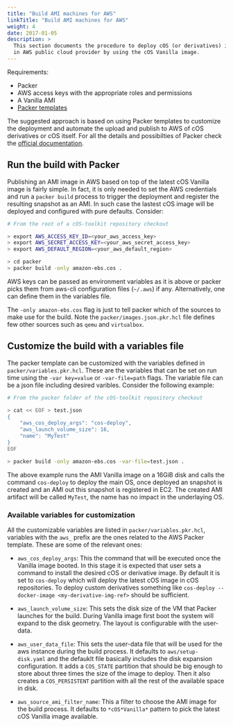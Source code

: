 ```yaml
---
title: "Build AMI machines for AWS"
linkTitle: "Build AMI machines for AWS"
weight: 4
date: 2017-01-05
description: >
  This section documents the procedure to deploy cOS (or derivatives) images
  in AWS public cloud provider by using the cOS Vanilla image.
---
```



Requirements:

* Packer
* AWS access keys with the appropriate roles and permissions
* A Vanilla AMI
* [Packer templates](https://github.com/rancher-sandbox/cOS-toolkit/tree/master/packer)

The suggested approach is based on using Packer templates to customize the
deployment and automate the upload and publish to AWS of cOS derivatives or cOS itself. For all the details
and possibilties of Packer check the [official documentation](https://www.packer.io/guides/hcl).

## Run the build with Packer

Publishing an AMI image in AWS based on top of the latest cOS Vanilla image is
fairly simple. In fact, it is only needed to set the AWS credentials
and run a `packer build` process to trigger the deployment and register the
resulting snapshot as an AMI. In such case the lastest cOS image will be
deployed and configured with pure defaults. Consider:

```bash
# From the root of a cOS-toolkit repository checkout

> export AWS_ACCESS_KEY_ID=<your_aws_access_key> 
> export AWS_SECRET_ACCESS_KEY=<your_aws_secret_access_key> 
> export AWS_DEFAULT_REGION=<your_aws_default_region>

> cd packer
> packer build -only amazon-ebs.cos .
```

AWS keys can be passed as environment variables as it is above or packer
picks them from aws-cli configuration files (`~/.aws`) if any. Alternatively,
one can define them in the variables file.

The `-only amazon-ebs.cos` flag is just to tell packer which of the sources
to make use for the build. Note the `packer/images.json.pkr.hcl` file defines
few other sources such as `qemu` and `virtualbox`.

## Customize the build with a variables file

The packer template can be customized with the variables defined in
`packer/variables.pkr.hcl`. These are the variables that can be set on run
time using the `-var key=value` or `-var-file=path` flags. The variable file
can be a json file including desired varibles. Consider the following example:

```bash
# From the packer folder of the cOS-toolkit repository checkout

> cat << EOF > test.json
{
    "aws_cos_deploy_args": "cos-deploy",
    "aws_launch_volume_size": 16,
    "name": "MyTest"
}
EOF

> packer build -only amazon-ebs.cos -var-file=test.json .
```

The above example runs the AMI Vanilla image on a 16GiB disk and calls the
command `cos-deploy` to deploy the main OS, once deployed an snapshot is
created and an AMI out this snapshot is registered in EC2. The created
AMI artifact will be called `MyTest`, the name has no impact in the underlaying
OS.

### Available variables for customization

All the customizable variables are listed in `packer/variables.pkr.hcl`, 
variables with the  `aws_` prefix are the ones related to the AWS Packer
template. These are some of the relevant ones:

* `aws_cos_deploy_args`: This the command that will be executed once the
  Vanilla image booted. In this stage it is expected that user sets a command
  to install the desired cOS or derivative image. By default it is set to
  `cos-deploy` which will deploy the latest cOS image in cOS repositories.
  To deploy custom derivatives something like
  `cos-deploy --docker-image <my-derivative-img-ref>` should be sufficient.

* `aws_launch_volume_size`: This sets the disk size of the VM that Packer
  launches for the build. During Vanilla image first boot the system will
  expand to the disk geometry. The layout is configurable with the user-data.

* `aws_user_data_file`: This sets the user-data file that will be used for the
  aws instance during the build process. It defaults to `aws/setup-disk.yaml` and
  the defauklt file basically includes the disk expansion configuration. It
  adds a `COS_STATE` partition that should be big enough to store about three times
  the size of the image to deploy. Then it also creates a `COS_PERSISTENT`
  partition with all the rest of the available space in disk.

* `aws_source_ami_filter_name`: This a filter to choose the AMI image for the
  build process. It defaults to `*cOS*Vanilla*` pattern to pick the latest cOS
  Vanilla image available.
